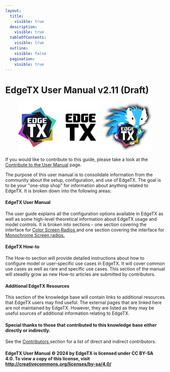 ```yaml
---
layout:
  title:
    visible: true
  description:
    visible: true
  tableOfContents:
    visible: true
  outline:
    visible: false
  pagination:
    visible: true
---
```


# EdgeTX User Manual v2.11 (Draft)

<figure><img src=".gitbook/assets/logos (1).png" alt=""><figcaption></figcaption></figure>

If you would like to contribute to this guide, please take a look at the [Contribute to the User Manual](edgetx-how-to/contribute-to-the-user-manual.md) page.

The purpose of this user manual is to consolidate information from the community about the setup, configuration, and use of EdgeTX. The goal is to be your "one-stop shop" for information about anything related to EdgeTX. It is broken down into the following areas:

#### EdgeTX User Manual <a href="#edgetx-user-manual" id="edgetx-user-manual"></a>

The user guide explains all the configuration options available in EdgeTX as well as some high-level theoretical information about EdgeTX usage and model controls. It is broken into sections - one section covering the interface for [Color Screen Radios](color-radios/)[ ](color-radios/)and one section covering the interface for [Monochrome Screen radios.](bw-radios/)

#### EdgeTX How-to <a href="#edgetx-how-to" id="edgetx-how-to"></a>

The How-to section will provide detailed instructions about how to configure model or user-specific use cases in EdgeTX. It will cover common use cases as well as rare and specific use cases. This section of the manual will steadily grow as new How-to articles are submitted by contributors.

#### Additional EdgeTX Resources <a href="#additional-edgetx-resources" id="additional-edgetx-resources"></a>

This section of the knowledge base will contain links to additional resources that EdgeTX users may find useful. The external pages that are linked here are not maintained by EdgeTX. However, they are listed as they may be useful sources of additional information relating to EdgeTX.

#### Special thanks to those that contributed to this knowledge base either directly or indirectly. <a href="#special-thanks-to-those-that-contributed-to-this-knowledge-base-either-directly-or-indirectly." id="special-thanks-to-those-that-contributed-to-this-knowledge-base-either-directly-or-indirectly."></a>

See the [Contributors ](more/contributors.md)section for a list of direct and indirect contributors.

#### EdgeTX User Manual © 2024 by EdgeTX is licensed under CC BY-SA 4.0. To view a copy of this license, visit http://creativecommons.org/licenses/by-sa/4.0/
